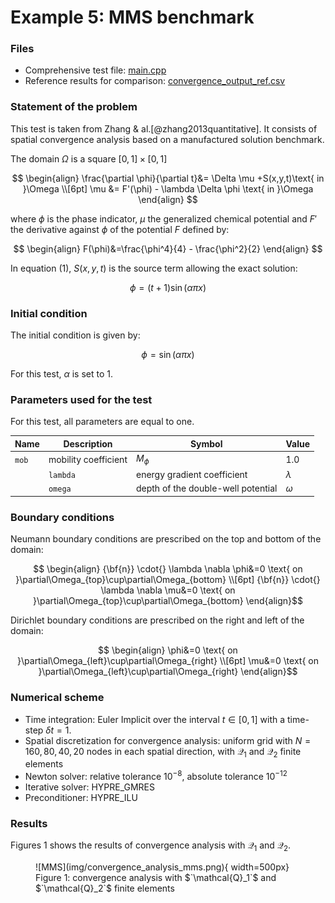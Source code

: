 
# **Example 5: MMS benchmark**

### __Files__ 

- Comprehensive test file: [main.cpp](https://github.com/Collab4Sloth/SLOTH/tree/master/tests/CahnHilliard/2D/test5/main.cpp)
- Reference results for comparison: [convergence_output_ref.csv](https://github.com/Collab4Sloth/SLOTH/tree/master/tests/CahnHilliard/2D/test5/ref/convergence_output_ref.csv)

### __Statement of the problem__ 

This test is taken from Zhang & al.[@zhang2013quantitative]. 
It consists of spatial convergence analysis based on a manufactured solution benchmark.

The domain $`\Omega`$ is a square $`[0,1]\times[0,1]`$

```math

\begin{align}
\frac{\partial \phi}{\partial t}&= \Delta \mu +S(x,y,t)\text{ in }\Omega 
\\[6pt]    
\mu &= F'(\phi) - \lambda \Delta \phi \text{ in }\Omega 
\end{align}

```

where $`\phi`$ is the phase indicator, $`\mu`$ the generalized chemical potential and $`F'`$ the derivative against $`\phi`$ of the potential $`F`$ defined by:

```math

\begin{align} 
F(\phi)&=\frac{\phi^4}{4} - \frac{\phi^2}{2}
\end{align}

```

In equation (1), $`S(x,y,t)`$ is the source term allowing the exact solution:

```math

 \phi = (t+1) \sin(\alpha \pi x)

```

### __Initial condition__

The initial condition is given by:

```math

    \phi =  \sin(\alpha \pi x)

```
For this test, $`\alpha`$ is set to $`1`$.


### **Parameters used for the test**
    
For this test, all parameters are equal to one. 

| Name              | Description                        | Symbol       | Value                         |
| -----   | ---------------------------------- | ------------ | ----------------------------- |
| `mob` | mobility coefficient               | $`M_\phi`$   | $`1.0`$                     |
    | `lambda` | energy gradient coefficient        | $`\lambda`$  | $`1.0`$ |
    | `omega` | depth of the double-well potential | $`\omega`$   | $`1.0`$     |

### __Boundary conditions__

Neumann boundary conditions are prescribed on the top and bottom of the domain:

```math

\begin{align} 
{\bf{n}} \cdot{} \lambda \nabla \phi&=0 \text{ on }\partial\Omega_{top}\cup\partial\Omega_{bottom}

\\[6pt]

{\bf{n}} \cdot{} \lambda \nabla \mu&=0 \text{ on }\partial\Omega_{top}\cup\partial\Omega_{bottom}
\end{align}
```

Dirichlet boundary conditions are prescribed on the right and left of the domain:

```math

\begin{align} 
\phi&=0 \text{ on }\partial\Omega_{left}\cup\partial\Omega_{right}

\\[6pt]

\mu&=0 \text{ on }\partial\Omega_{left}\cup\partial\Omega_{right}
\end{align}
```

### __Numerical scheme__

- Time integration: Euler Implicit over the interval $`t\in[0,1]`$ with a time-step $\delta t=1$. 
- Spatial discretization for convergence analysis: uniform grid with $`N={160, 80, 40, 20}`$ nodes in each spatial direction, with $`\mathcal{Q}_1`$ and $`\mathcal{Q}_2`$ finite elements
- Newton solver: relative tolerance $`10^{-8}`$, absolute tolerance $`10^{-12}`$
- Iterative solver: HYPRE_GMRES 
- Preconditioner: HYPRE_ILU


### __Results__ 

Figures 1 shows the results of convergence analysis with $`\mathcal{Q}_1`$ and $`\mathcal{Q}_2`$.

<figure markdown="span">
    ![MMS](img/convergence_analysis_mms.png){  width=500px}
    <figcaption>Figure 1: convergence analysis with $`\mathcal{Q}_1`$ and $`\mathcal{Q}_2`$ finite elements
    </figcaption>
</figure>

